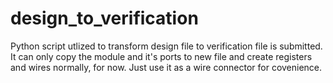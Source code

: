 # design_to_verification
Python script utlized to transform design file to verification file is submitted.
It can only copy the module and it's ports to new file and create registers and wires normally, for now.
Just use it as a wire connector for covenience.

